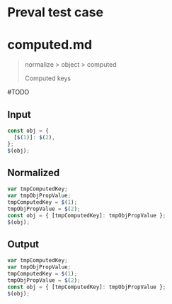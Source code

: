 # Preval test case

# computed.md

> normalize > object > computed
>
> Computed keys

#TODO

## Input

`````js filename=intro
const obj = {
  [$(1)]: $(2),
};
$(obj);
`````

## Normalized

`````js filename=intro
var tmpComputedKey;
var tmpObjPropValue;
tmpComputedKey = $(1);
tmpObjPropValue = $(2);
const obj = { [tmpComputedKey]: tmpObjPropValue };
$(obj);
`````

## Output

`````js filename=intro
var tmpComputedKey;
var tmpObjPropValue;
tmpComputedKey = $(1);
tmpObjPropValue = $(2);
const obj = { [tmpComputedKey]: tmpObjPropValue };
$(obj);
`````
